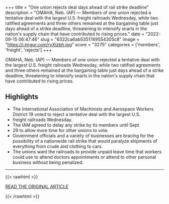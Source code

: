 +++
title = "One union rejects deal days ahead of rail strike deadline"
description = "OMAHA, Neb. (AP) — Members of one union rejected a tentative deal  with the largest U.S. freight railroads Wednesday, while two ratified agreements and three others remained at the bargaining table just days ahead of a strike deadline, threatening to intensify snarls in the nation's supply chain that have contributed to rising prices."
date = "2022-09-15 06:47:46"
slug = "6322ca6ab5351749554305c8"
image = "https://i.imgur.com/ryXizbh.jpg"
score = "3275"
categories = ['members', 'freight', 'rejects']
+++

OMAHA, Neb. (AP) — Members of one union rejected a tentative deal  with the largest U.S. freight railroads Wednesday, while two ratified agreements and three others remained at the bargaining table just days ahead of a strike deadline, threatening to intensify snarls in the nation's supply chain that have contributed to rising prices.

## Highlights

- The International Association of Machinists and Aerospace Workers District 19 voted to reject a tentative deal with the largest U.S.
- freight railroads Wednesday.
- The IAM agreed to delay any strike by its members until Sept.
- 29 to allow more time for other unions to vote.
- Government officials and a variety of businesses are bracing for the possibility of a nationwide rail strike that would paralyze shipments of everything from crude and clothing to cars.
- The unions want the railroads to provide unpaid leave time that workers could use to attend doctors appointments or attend to other personal business without being penalized.

---

{{< rawhtml >}}
  <p class="article-category">
    <a target="_blank" href="https://apnews.com/article/health-covid-government-and-politics-87bc3c3e0120b8258557767576262d89?utm_source=homepage&amp;utm_medium=TopNews&amp;utm_campaign=position_3">READ THE ORIGINAL ARTICLE</a>
  </p>
{{< /rawhtml >}}
